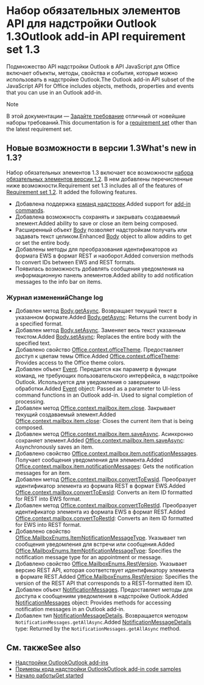 # <a name="outlook-add-in-api-requirement-set-13"></a><span data-ttu-id="aa48d-101">Набор обязательных элементов API для надстройки Outlook 1.3</span><span class="sxs-lookup"><span data-stu-id="aa48d-101">Outlook add-in API requirement set 1.3</span></span>

<span data-ttu-id="aa48d-102">Подмножество API надстройки Outlook в API JavaScript для Office включает объекты, методы, свойства и события, которые можно использовать в надстройке Outlook.</span><span class="sxs-lookup"><span data-stu-id="aa48d-102">The Outlook add-in API subset of the JavaScript API for Office includes objects, methods, properties and events that you can use in an Outlook add-in.</span></span>

> [!NOTE]
> <span data-ttu-id="aa48d-103">В этой документации — [Задайте требование](/javascript/office/requirement-sets/outlook-api-requirement-sets) отличный от новейшие наборы требований.</span><span class="sxs-lookup"><span data-stu-id="aa48d-103">This documentation is for a [requirement set](/javascript/office/requirement-sets/outlook-api-requirement-sets) other than the latest requirement set.</span></span> 

## <a name="whats-new-in-13"></a><span data-ttu-id="aa48d-104">Новые возможности в версии 1.3</span><span class="sxs-lookup"><span data-stu-id="aa48d-104">What's new in 1.3?</span></span>

<span data-ttu-id="aa48d-p101">Набор обязательных элементов 1.3 включает все возможности [набора обязательных элементов версии 1.2](../requirement-set-1.2/outlook-requirement-set-1.2.md). В нем добавлены перечисленные ниже возможности.</span><span class="sxs-lookup"><span data-stu-id="aa48d-p101">Requirement set 1.3 includes all of the features of [Requirement set 1.2](../requirement-set-1.2/outlook-requirement-set-1.2.md). It added the following features.</span></span>

- <span data-ttu-id="aa48d-107">Добавлена поддержка [команд надстроек](https://docs.microsoft.com/outlook/add-ins/add-in-commands-for-outlook).</span><span class="sxs-lookup"><span data-stu-id="aa48d-107">Added support for [add-in commands](https://docs.microsoft.com/outlook/add-ins/add-in-commands-for-outlook).</span></span>
- <span data-ttu-id="aa48d-108">Добавлена возможность сохранять и закрывать создаваемый элемент.</span><span class="sxs-lookup"><span data-stu-id="aa48d-108">Added ability to save or close an item being composed.</span></span>
- <span data-ttu-id="aa48d-109">Расширенный объект [Body](/javascript/api/outlook_1_3/office.body) позволяет надстройкам получать или задавать текст целиком.</span><span class="sxs-lookup"><span data-stu-id="aa48d-109">Enhanced [Body](/javascript/api/outlook_1_3/office.body) object to allow addins to get or set the entire body.</span></span>
- <span data-ttu-id="aa48d-110">Добавлены методы для преобразования идентификаторов из формата EWS в формат REST и наоборот.</span><span class="sxs-lookup"><span data-stu-id="aa48d-110">Added conversion methods to convert IDs between EWS and REST formats.</span></span>
- <span data-ttu-id="aa48d-111">Появилась возможность добавлять сообщения уведомления на информационную панель элементов.</span><span class="sxs-lookup"><span data-stu-id="aa48d-111">Added ability to add notification messages to the info bar on items.</span></span>

### <a name="change-log"></a><span data-ttu-id="aa48d-112">Журнал изменений</span><span class="sxs-lookup"><span data-stu-id="aa48d-112">Change log</span></span>

- <span data-ttu-id="aa48d-113">Добавлен метод [Body.getAsync](/javascript/api/outlook_1_3/office.body#getasync-coerciontype--options--callback-). Возвращает текущий текст в указанном формате.</span><span class="sxs-lookup"><span data-stu-id="aa48d-113">Added [Body.getAsync](/javascript/api/outlook_1_3/office.body#getasync-coerciontype--options--callback-): Returns the current body in a specified format.</span></span>
- <span data-ttu-id="aa48d-114">Добавлен метод [Body.setAsync](/javascript/api/outlook_1_3/office.body#setasync-data--options--callback-). Заменяет весь текст указанным текстом.</span><span class="sxs-lookup"><span data-stu-id="aa48d-114">Added [Body.setAsync](/javascript/api/outlook_1_3/office.body#setasync-data--options--callback-): Replaces the entire body with the specified text.</span></span>
- <span data-ttu-id="aa48d-115">Добавлено свойство [Office.context.officeTheme](office.context.md#officetheme-object). Предоставляет доступ к цветам темы Office.</span><span class="sxs-lookup"><span data-stu-id="aa48d-115">Added [Office.context.officeTheme](office.context.md#officetheme-object): Provides access to the Office theme colors.</span></span>
- <span data-ttu-id="aa48d-p102">Добавлен объект [Event](/javascript/api/office/office.addincommands.event). Передается как параметр в функции команд, не требующих пользовательского интерфейса, в надстройке Outlook. Используется для уведомления о завершении обработки.</span><span class="sxs-lookup"><span data-stu-id="aa48d-p102">Added [Event](/javascript/api/office/office.addincommands.event) object: Passed as a parameter to UI-less command functions in an Outlook add-in. Used to signal completion of processing.</span></span>
- <span data-ttu-id="aa48d-118">Добавлен метод [Office.context.mailbox.item.close](office.context.mailbox.item.md#close). Закрывает текущий создаваемый элемент.</span><span class="sxs-lookup"><span data-stu-id="aa48d-118">Added [Office.context.mailbox.item.close](office.context.mailbox.item.md#close): Closes the current item that is being composed.</span></span>
- <span data-ttu-id="aa48d-119">Добавлен метод [Office.context.mailbox.item.saveAsync](office.context.mailbox.item.md#saveasyncoptions-callback). Асинхронно сохраняет элемент.</span><span class="sxs-lookup"><span data-stu-id="aa48d-119">Added [Office.context.mailbox.item.saveAsync](office.context.mailbox.item.md#saveasyncoptions-callback): Asynchronously saves an item.</span></span>
- <span data-ttu-id="aa48d-120">Добавлено свойство [Office.context.mailbox.item.notificationMessages](office.context.mailbox.item.md#notificationmessages-notificationmessagesjavascriptapioutlook13officenotificationmessages). Получает сообщения уведомления для элемента.</span><span class="sxs-lookup"><span data-stu-id="aa48d-120">Added [Office.context.mailbox.item.notificationMessages](office.context.mailbox.item.md#notificationmessages-notificationmessagesjavascriptapioutlook13officenotificationmessages): Gets the notification messages for an item.</span></span>
- <span data-ttu-id="aa48d-121">Добавлен метод [Office.context.mailbox.convertToEwsId](office.context.mailbox.md#converttoewsiditemid-restversion--string). Преобразует идентификатор элемента из формата REST в формат EWS.</span><span class="sxs-lookup"><span data-stu-id="aa48d-121">Added [Office.context.mailbox.convertToEwsId](office.context.mailbox.md#converttoewsiditemid-restversion--string): Converts an item ID formatted for REST into EWS format.</span></span>
- <span data-ttu-id="aa48d-122">Добавлен метод [Office.context.mailbox.convertToRestId](office.context.mailbox.md#converttorestiditemid-restversion--string). Преобразует идентификатор элемента из формата EWS в формат REST.</span><span class="sxs-lookup"><span data-stu-id="aa48d-122">Added [Office.context.mailbox.convertToRestId](office.context.mailbox.md#converttorestiditemid-restversion--string): Converts an item ID formatted for EWS into REST format.</span></span>
- <span data-ttu-id="aa48d-123">Добавлено свойство [Office.MailboxEnums.ItemNotificationMessageType](/javascript/api/outlook_1_3/office.mailboxenums.itemnotificationmessagetype). Указывает тип сообщения уведомления для встречи или сообщения.</span><span class="sxs-lookup"><span data-stu-id="aa48d-123">Added [Office.MailboxEnums.ItemNotificationMessageType](/javascript/api/outlook_1_3/office.mailboxenums.itemnotificationmessagetype): Specifies the notification message type for an appointment or message.</span></span>
- <span data-ttu-id="aa48d-124">Добавлено свойство [Office.MailboxEnums.RestVersion](/javascript/api/outlook_1_3/office.mailboxenums.restversion). Указывает версию REST API, которая соответствует идентификатору элемента в формате REST.</span><span class="sxs-lookup"><span data-stu-id="aa48d-124">Added [Office.MailboxEnums.RestVersion](/javascript/api/outlook_1_3/office.mailboxenums.restversion): Specifies the version of the REST API that corresponds to a REST-formatted item ID.</span></span>
- <span data-ttu-id="aa48d-125">Добавлен объект [NotificationMessages](/javascript/api/outlook_1_3/office.notificationmessages). Предоставляет методы для доступа к сообщениям уведомления в надстройке Outlook.</span><span class="sxs-lookup"><span data-stu-id="aa48d-125">Added [NotificationMessages](/javascript/api/outlook_1_3/office.notificationmessages) object: Provides methods for accessing notification messages in an Outlook add-in.</span></span>
- <span data-ttu-id="aa48d-126">Добавлен тип [NotificationMessageDetails](/javascript/api/outlook_1_3/office.notificationmessagedetails). Возвращается методом `NotificationMessages.getAllAsync`.</span><span class="sxs-lookup"><span data-stu-id="aa48d-126">Added [NotificationMessageDetails](/javascript/api/outlook_1_3/office.notificationmessagedetails) type: Returned by the `NotificationMessages.getAllAsync` method.</span></span>

## <a name="see-also"></a><span data-ttu-id="aa48d-127">См. также</span><span class="sxs-lookup"><span data-stu-id="aa48d-127">See also</span></span>

- [<span data-ttu-id="aa48d-128">Надстройки Outlook</span><span class="sxs-lookup"><span data-stu-id="aa48d-128">Outlook add-ins</span></span>](https://docs.microsoft.com/outlook/add-ins/)
- [<span data-ttu-id="aa48d-129">Примеры кода надстройки Outlook</span><span class="sxs-lookup"><span data-stu-id="aa48d-129">Outlook add-in code samples</span></span>](https://developer.microsoft.com/outlook/gallery/?filterBy=Outlook,Samples,Add-ins)
- [<span data-ttu-id="aa48d-130">Начало работы</span><span class="sxs-lookup"><span data-stu-id="aa48d-130">Get started</span></span>](https://docs.microsoft.com/outlook/add-ins/quick-start)